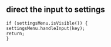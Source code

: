 ## direct the input to settings 
```
if (settingsMenu.isVisible()) {
settingsMenu.handleInput(key);
return;
}
```